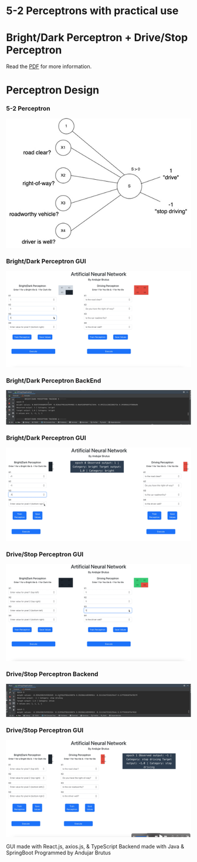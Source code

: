 # 5-2 Perceptrons with practical use
# Bright/Dark Perceptron + Drive/Stop Perceptron
Read the [PDF](/Explained.pdf) for more information.

# Perceptron Design
### 5-2 Perceptron
![design of 5-2-3 Perceptron](/Screenshots/perceptron.jpg)

### Bright/Dark Perceptron GUI
![design of 5-2 Perceptron](/Screenshots/6.png)

### Bright/Dark Perceptron BackEnd
![design of 5-2 Perceptron](/Screenshots/5.png)

### Bright/Dark Perceptron GUI
![design of 5-2 Perceptron](/Screenshots/4.png)

### Drive/Stop Perceptron GUI
![design of 5-2 Perceptron](/Screenshots/3.png)

### Drive/Stop Perceptron Backend
![design of 5-2 Perceptron](/Screenshots/2.png)

### Drive/Stop Perceptron GUI
![design of 5-2 Perceptron](/Screenshots/1.png)

GUI made with React.js, axios.js, & TypeScript
Backend made with Java & SpringBoot
Programmed by Andujar Brutus
